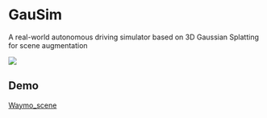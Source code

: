 # GauSim
A real-world autonomous driving simulator based on 3D Gaussian Splatting for scene augmentation

![](https://github.com/JiaxiongQ/GauSim/blob/main/Waymo_scene1.gif)

## Demo
[Waymo_scene](https://drive.google.com/file/d/1KjG5pnuQq2aiLFBHc4mWImd_ff_szGmf/view?usp=sharing)


